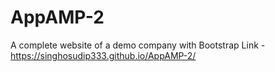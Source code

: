 # AppAMP-2
A complete website of a demo company with Bootstrap
Link - https://singhosudip333.github.io/AppAMP-2/
